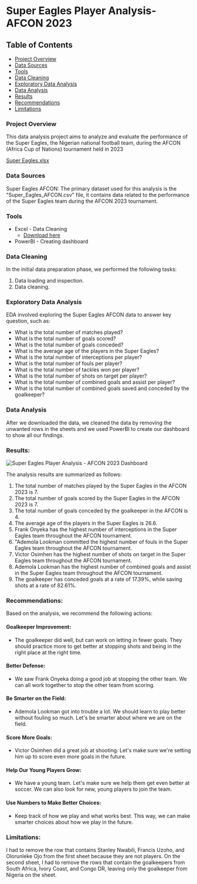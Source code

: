 # Super Eagles Player Analysis-AFCON 2023

## Table of Contents

 - [Project Overview](#project-overview)
 - [Data Sources](#data-sources)
 - [Tools](#tools)
 - [Data Cleaning](#data-cleaning)
 - [Exploratory Data Analysis](#exploratory-data-analysis)
 - [Data Analysis](#data-analysis)
 - [Results](#results)
 - [Recommendations](#recommendations)
 - [Limitations](#limitations)

### Project Overview

This data analysis project aims to analyze and evaluate the performance of the Super Eagles, the Nigerian national football team, during the AFCON (Africa Cup of Nations) tournament held in 2023

[Super Eagles.xlsx](https://github.com/JamesChikwe/Super_Eagles_Player_Analysis-AFCON-2023./files/14331148/Super.Eagles.xlsx)


### Data Sources

Super Eagles AFCON: The primary dataset used for this analysis is the "Super_Eagles_AFCON.csv" file, it contains data related to the performance of the Super Eagles team during the AFCON 2023 tournament. 

### Tools

- Excel - Data Cleaning
  - [Download here](https://fbref.com)
- PowerBI - Creating dashboard


### Data Cleaning

In the initial data preparation phase, we performed the following tasks:
1. Data loading and inspection.
2. Data cleaning.

### Exploratory Data Analysis

EDA involved exploring the Super Eagles AFCON data to answer key question, such as:
- What is the total number of matches played?
- What is the total number of goals scored?
- What is the total number of goals conceded?
- What is the average age of the players in the Super Eagles?
- What is the total number of interceptions per player?
- What is the total number of fouls per player?
- What is the total number of tackles won per player?
- What is the total number of shots on target per player?
- What is the total number of combined goals and assist per player?
- What is the total number of combined goals saved and conceded by the goalkeeper?

 ### Data Analysis

 After we downloaded the data, we cleaned the data by removing the unwanted rows in the sheets and we used PowerBI to create our dashboard to show all our findings.

 ### Results:

 ![Super Eagles Player Analysis - AFCON 2023 Dashboard](https://github.com/JamesChikwe/Super_Eagles_Player_Analysis-AFCON-2023./assets/153011574/c1edbaeb-84e7-4765-babd-f262a3b96b37)

 The analysis results are summarized as follows:
 1. The total number of matches played by the Super Eagles in the AFCON 2023 is 7.
 2. The total number of  goals scored by the Super Eagles in the AFCON 2023 is 7.
 3. The total number of goals conceded by the goalkeeper in the AFCON is 4.
 4. The average age of the players in the Super Eagles is 26.6.
 5. Frank Onyeka has the highest number of interceptions in the Super Eagles team throughout the AFCON tournament.
 6. "Ademola Lookman committed the highest number of fouls in the Super Eagles team throughout the AFCON tournament.
 7. Victor Osimhen has the highest number of shots on target in the Super Eagles team throughout the AFCON tournament.
 8. Ademola Lookman has the highest number of combined goals and assist in the Super Eagles team throughout the AFCON tournament.
 9. The goalkeeper has conceded goals at a rate of 17.39%, while saving shots at a rate of 82.61%.

### Recommendations:
Based on the analysis, we recommend the following actions:
#### Goalkeeper Improvement:
 - The goalkeeper did well, but can work on letting in fewer goals. They should practice more to get better at stopping shots and being in the right place at the right time.
 #### Better Defense:
  - We saw Frank Onyeka doing a good job at stopping the other team. We can all work together to stop the other team from scoring.
#### Be Smarter on the Field:
 - Ademola Lookman got into trouble a lot. We should learn to play better without fouling so much. Let's be smarter about where we are on the field.
#### Score More Goals:
 - Victor Osimhen did a great job at shooting. Let's make sure we're setting him up to score even more goals in the future.
#### Help Our Young Players Grow:
 - We have a young team. Let's make sure we help them get even better at soccer. We can also look for new, young players to join the team.
#### Use Numbers to Make Better Choices:
 - Keep track of how we play and what works best. This way, we can make smarter choices about how we play in the future.

### Limitations:

I had to remove the row that contains Stanley Nwabili, Francis Uzoho, and Olorunleke Ojo from the first sheet because they are not players. On the second sheet, I had to remove the rows that contain the goalkeepers from South Africa, Ivory Coast, and Congo DR, leaving only the goalkeeper from Nigeria on the sheet.




